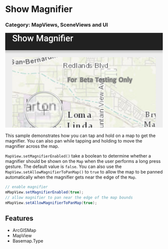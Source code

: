 # Show Magnifier
### Category: MapViews, SceneViews and UI
![Show Magnifier App](show-magnifier.png)

This sample demonstrates how you can tap and hold on a map to get the magnifier. You can also pan while tapping and holding to move the magnifier across the map.

`MapView.setMagnifierEnabled()` take a boolean to determine whether a magnifier should be shown on the `Map` when the user performs a long press gesture.  The default value is `false`.  You can also use the `MapView.setAllowMagnifierToPanMap()` to `true` to allow the map to be panned automatically when the magnifier gets near the edge of the `Map`.

```java
// enable magnifier
mMapView.setMagnifierEnabled(true);
// allow magnifier to pan near the edge of the map bounds
mMapView.setAllowMagnifierToPanMap(true);
```

## Features

* ArcGISMap
* MapView
* Basemap.Type
